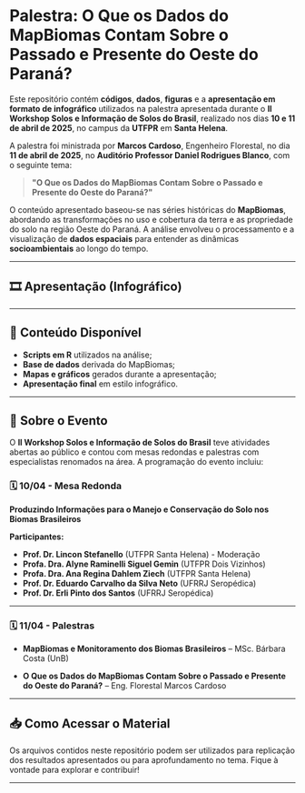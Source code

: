 # Palestra: O Que os Dados do MapBiomas Contam Sobre o Passado e Presente do Oeste do Paraná?

Este repositório contém **códigos**, **dados**, **figuras** e a **apresentação em formato de infográfico** utilizados na palestra apresentada durante o **II Workshop Solos e Informação de Solos do Brasil**, realizado nos dias **10 e 11 de abril de 2025**, no campus da **UTFPR** em **Santa Helena**.

A palestra foi ministrada por **Marcos Cardoso**, Engenheiro Florestal, no dia **11 de abril de 2025**, no **Auditório Professor Daniel Rodrigues Blanco**, com o seguinte tema:

> **"O Que os Dados do MapBiomas Contam Sobre o Passado e Presente do Oeste do Paraná?"**

O conteúdo apresentado baseou-se nas séries históricas do **MapBiomas**, abordando as transformações no uso e cobertura da terra e as propriedade do solo na região Oeste do Paraná. A análise envolveu o processamento e a visualização de **dados espaciais** para entender as dinâmicas **socioambientais** ao longo do tempo.

---

## 🎞️ Apresentação (Infográfico)

--- 

## 📂 Conteúdo Disponível

- **Scripts em R** utilizados na análise;
- **Base de dados** derivada do MapBiomas;
- **Mapas e gráficos** gerados durante a apresentação;
- **Apresentação final** em estilo infográfico.

---

## 📌 Sobre o Evento

O **II Workshop Solos e Informação de Solos do Brasil** teve atividades abertas ao público e contou com mesas redondas e palestras com especialistas renomados na área. A programação do evento incluiu:

### 🗓️ 10/04 - Mesa Redonda
**Produzindo Informações para o Manejo e Conservação do Solo nos Biomas Brasileiros**

**Participantes:**
- **Prof. Dr. Lincon Stefanello** (UTFPR Santa Helena) - Moderação
- **Profa. Dra. Alyne Raminelli Siguel Gemin** (UTFPR Dois Vizinhos)
- **Profa. Dra. Ana Regina Dahlem Ziech** (UTFPR Santa Helena)
- **Prof. Dr. Eduardo Carvalho da Silva Neto** (UFRRJ Seropédica)
- **Prof. Dr. Erli Pinto dos Santos** (UFRRJ Seropédica)

---

### 🗓️ 11/04 - Palestras

- **MapBiomas e Monitoramento dos Biomas Brasileiros** – MSc. Bárbara Costa (UnB)
  
- **O Que os Dados do MapBiomas Contam Sobre o Passado e Presente do Oeste do Paraná?** – Eng. Florestal Marcos Cardoso

---

## 📥 Como Acessar o Material

Os arquivos contidos neste repositório podem ser utilizados para replicação dos resultados apresentados ou para aprofundamento no tema. Fique à vontade para explorar e contribuir!

---
